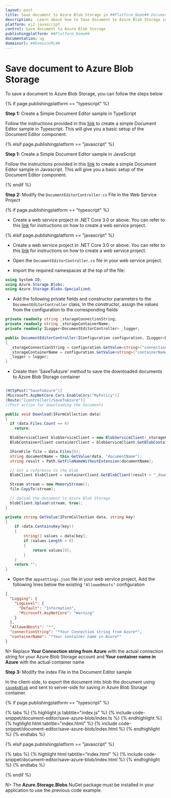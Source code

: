 ```yaml
---
layout: post
title: Save document to Azure Blob Storage in ##Platform_Name## Document editor control | Syncfusion
description:  Learn about how to Save document to Azure Blob Storage in ##Platform_Name## Document editor control of Syncfusion Essential JS 2 and more details.
platform: ej2-javascript
control: Save document to Azure Blob Storage
publishingplatform: ##Platform_Name##
documentation: ug
domainurl: ##DomainURL##
---
```


# Save document to Azure Blob Storage

To save a document to Azure Blob Storage, you can follow the steps below

{% if page.publishingplatform == "typescript" %}

**Step 1:** Create a Simple Document Editor sample in TypeScript

Follow the instructions provided in this [link](../../document-editor/getting-started) to create a simple Document Editor sample in Typescript. This will give you a basic setup of the Document Editor component.

{% elsif page.publishingplatform == "javascript" %}

**Step 1:** Create a Simple Document Editor sample in JavaScript

Follow the instructions provided in this [link](../../document-editor/getting-started) to create a simple Document Editor sample in Javascript. This will give you a basic setup of the Document Editor component.

{% endif %}

**Step 2:** Modify the `DocumentEditorController.cs` File in the Web Service Project

{% if page.publishingplatform == "typescript" %}

* Create a web service project in .NET Core 3.0 or above. You can refer to this [link](../../document-editor/web-services-overview) for instructions on how to create a web service project.

{% elsif page.publishingplatform == "javascript" %}

* Create a web service project in .NET Core 3.0 or above. You can refer to this [link](../../document-editor/web-services-overview) for instructions on how to create a web service project.

* Open the `DocumentEditorController.cs` file in your web service project.

* Import the required namespaces at the top of the file:

```csharp
using System.IO;
using Azure.Storage.Blobs;
using Azure.Storage.Blobs.Specialized;
```

* Add the following private fields and constructor parameters to the `DocumentEditorController` class, In the constructor, assign the values from the configuration to the corresponding fields

```csharp
private readonly string _storageConnectionString;
private readonly string _storageContainerName;
private readonly ILogger<DocumentEditorController> _logger;

public DocumentEditorController(IConfiguration configuration, ILogger<DocumentEditorController> logger)
{
  _storageConnectionString = configuration.GetValue<string>("connectionString");
  _storageContainerName = configuration.GetValue<string>("containerName");
  _logger = logger;
}
```

* Create then 'SaveToAzure' method to save the downloaded documents to Azure Blob Storage container

```csharp

[HttpPost("SaveToAzure")]
[Microsoft.AspNetCore.Cors.EnableCors("MyPolicy")]
[Route("[controller]/SaveToAzure")]
//Post action for downloading the documents

public void Download(IFormCollection data)
{
  if (data.Files.Count == 0)
    return;

  BlobServiceClient blobServiceClient = new BlobServiceClient(_storageConnectionString);
  BlobContainerClient containerClient = blobServiceClient.GetBlobContainerClient(_storageContainerName);

  IFormFile file = data.Files[0];
  string documentName = this.GetValue(data, "documentName");
  string result = Path.GetFileNameWithoutExtension(documentName);

  // Get a reference to the blob
  BlobClient blobClient = containerClient.GetBlobClient(result + "_downloaded.docx");

  Stream stream = new MemoryStream();
  file.CopyTo(stream);

  // Upload the document to Azure Blob Storage
  blobClient.Upload(stream, true);
}

private string GetValue(IFormCollection data, string key)
{
    if (data.ContainsKey(key))
    {
        string[] values = data[key];
        if (values.Length > 0)
        {
            return values[0];
        }
    }
    return "";
}

```

* Open the `appsettings.json` file in your web service project, Add the following lines below the existing `"AllowedHosts"` configuration

```json
{
  "Logging": {
    "LogLevel": {
      "Default": "Information",
      "Microsoft.AspNetCore": "Warning"
    }
  },
  "AllowedHosts": "*",
  "connectionString": "*Your Connection string from Azure*",
  "containerName": "*Your container name in Azure*"
}
```

N> Replace **Your Connection string from Azure** with the actual connection string for your Azure Blob Storage account and **Your container name in Azure** with the actual container name 

**Step 3:**  Modify the index File in the Document Editor sample

In the client-side, to export the document into blob the document using [`saveAsBlob`](../../api/document-editor/#saveAsBlob) and sent to server-side for saving in Azure Blob Storage container.

{% if page.publishingplatform == "typescript" %}

{% tabs %}
{% highlight js tabtitle="index.js" %}
{% include code-snippet/document-editor/save-azure-blob/index.ts %}
{% endhighlight %}
{% highlight html tabtitle="index.html" %}
{% include code-snippet/document-editor/save-azure-blob/index.html %}
{% endhighlight %}
{% endtabs %}

{% elsif page.publishingplatform == "javascript" %}

{% tabs %}
{% highlight html tabtitle="index.html" %}
{% include code-snippet/document-editor/save-azure-blob/index.html %}
{% endhighlight %}
{% endtabs %}

{% endif %}

N> The **Azure.Storage.Blobs** NuGet package must be installed in your application to use the previous code example.
